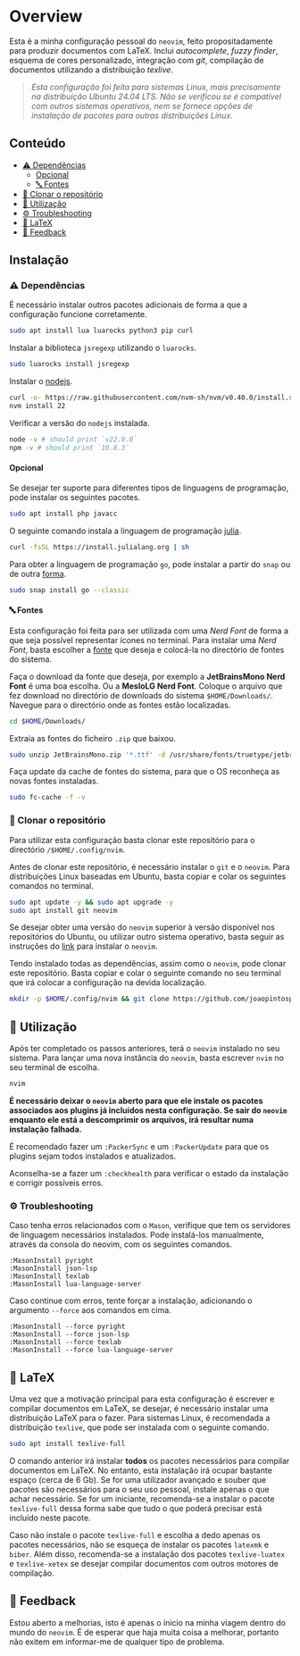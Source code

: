 # Overview

Esta é a minha configuração pessoal do `neovim`, feito propositadamente para produzir documentos com LaTeX.
Inclui *autocomplete*, *fuzzy finder*, esquema de cores personalizado, integração com *git*, compilação de documentos utilizando a distribuição *texlive*.

> *Esta configuração foi feita para sistemas Linux, mais precisamente na distribuição Ubuntu 24.04 LTS. Não se verificou se é compatível com outros sistemas operativos, nem se fornece opções de instalação de pacotes para outras distribuições Linux.*

## Conteúdo 
- [⚠️ Dependências](#️-dependências)
  - [Opcional](#opcional)
  - [🔤 Fontes](#-fontes)
- [📌 Clonar o repositório](#-clonar-o-repositório)
- [🚀 Utilização](#-utilização)
- [⚙️ Troubleshooting](#️-troubleshooting)
- [📝 LaTeX](#-latex)
- [💭 Feedback](#-feedback)

## Instalação

### ⚠️ Dependências

É necessário instalar outros pacotes adicionais de forma a que a configuração funcione corretamente. 

```bash
sudo apt install lua luarocks python3 pip curl
```

Instalar a biblioteca `jsregexp` utilizando o `luarocks`.

```bash
sudo luarocks install jsregexp
```

Instalar o [nodejs](https://nodejs.org/en).

```bash
curl -o- https://raw.githubusercontent.com/nvm-sh/nvm/v0.40.0/install.sh | bash
nvm install 22
```

Verificar a versão do `nodejs` instalada.

```bash
node -v # should print `v22.9.0`
npm -v # should print `10.8.3`
```

#### Opcional

Se desejar ter suporte para diferentes tipos de linguagens de programação, pode instalar os seguintes pacotes.

```bash
sudo apt install php javacc
```
O seguinte comando instala a linguagem de programação [julia](https://julialang.org/downloads/).

```bash
curl -fsSL https://install.julialang.org | sh
```

Para obter a linguagem de programação `go`, pode instalar a partir do `snap` ou de outra [forma](https://go.dev/dl/).

```bash
sudo snap install go --classic
```

#### 🔤 Fontes

Esta configuração foi feita para ser utilizada com uma *Nerd Font* de forma a que seja possível representar ícones no terminal. 
Para instalar uma *Nerd Font*, basta escolher a [fonte](https://www.nerdfonts.com/font-downloads) que deseja e colocá-la no directório de fontes do sistema.

Faça o download da fonte que deseja, por exemplo a **JetBrainsMono Nerd Font** é uma boa escolha. Ou a **MesloLG Nerd Font**. Coloque o arquivo que fez download no directório de downloads do sistema `$HOME/Downloads/`.
Navegue para o directório onde as fontes estão localizadas.

```bash
cd $HOME/Downloads/
```

Extraia as fontes do ficheiro `.zip` que baixou.

```bash
sudo unzip JetBrainsMono.zip '*.ttf' -d /usr/share/fonts/truetype/jetbrainsmono/
```

Faça update da cache de fontes do sistema, para que o OS reconheça as novas fontes instaladas.

```bash
sudo fc-cache -f -v
```

### 📌 Clonar o repositório
Para utilizar esta configuração basta clonar este repositório para o directório `/$HOME/.config/nvim`.

Antes de clonar este repositório, é necessário instalar o `git` e o `neovim`. Para distribuições Linux baseadas em Ubuntu, basta copiar e colar os seguintes comandos no terminal.

```bash
sudo apt update -y && sudo apt upgrade -y
sudo apt install git neovim
```

Se desejar obter uma versão do `neovim` superior à versão disponível nos repositórios do Ubuntu, ou utilizar outro sistema operativo, basta seguir as instruções do [link](https://github.com/`neovim`/`neovim`/blob/master/INSTALL.md) para instalar o `neovim`.

Tendo instalado todas as dependências, assim como o `neovim`, pode clonar este repositório. Basta copiar e colar o seguinte comando no seu terminal que irá colocar a configuração na devida localização.

```bash
mkdir -p $HOME/.config/nvim && git clone https://github.com/joaopintosp/neovim-config $HOME/.config/nvim
```

## 🚀 Utilização

Após ter completado os passos anteriores, terá o `neovim` instalado no seu sistema. Para lançar uma nova instância do `neovim`, basta escrever `nvim` no seu terminal de escolha.

```bash
nvim
```

**É necessário deixar o `neovim` aberto para que ele instale os pacotes associados aos plugins já incluidos nesta configuração. Se sair do `neovim` enquanto ele está a descomprimir os arquivos, irá resultar numa instalação falhada.**

É recomendado fazer um `:PackerSync` e um `:PackerUpdate` para que os plugins sejam todos instalados e atualizados.

Aconselha-se a fazer um `:checkhealth` para verificar o estado da instalação e corrigir possíveis erros.


### ⚙️ Troubleshooting

Caso tenha erros relacionados com o `Mason`, verifique que tem os servidores de linguagem necessários instalados. Pode instalá-los manualmente, através da consola do neovim, com os seguintes comandos.

```nvim
:MasonInstall pyright
:MasonInstall json-lsp
:MasonInstall texlab
:MasonInstall lua-language-server
```

Caso continue com erros, tente forçar a instalação, adicionando o argumento `--force` aos comandos em cima.

```nvim
:MasonInstall --force pyright
:MasonInstall --force json-lsp
:MasonInstall --force texlab
:MasonInstall --force lua-language-server
```

## 📝 LaTeX 

Uma vez que a motivação principal para esta configuração é escrever e compilar documentos em LaTeX, se desejar, é necessário instalar uma distribuição LaTeX para o fazer. 
Para sistemas Linux, é recomendada a distribuição `texlive`, que pode ser instalada com o seguinte comando.
```bash
sudo apt install texlive-full
```

O comando anterior irá instalar **todos** os pacotes necessários para compilar documentos em LaTeX. No entanto, esta instalação irá ocupar bastante espaço (cerca de 6 Gb). Se for uma utilizador avançado e souber que pacotes são necessários para o seu uso pessoal, instale apenas o que achar necessário. Se for um iniciante, recomenda-se a instalar o pacote `texlive-full` dessa forma sabe que tudo o que poderá precisar está incluído neste pacote.

Caso não instale o pacote `texlive-full` e escolha a dedo apenas os pacotes necessários, não se esqueça de instalar os pacotes `latexmk` e `biber`. Além disso, recomenda-se a instalação dos pacotes `texlive-luatex` e `texlive-xetex` se desejar compilar documentos com outros motores de compilação.

## 💭 Feedback

Estou aberto a melhorias, isto é apenas o ínicio na minha viagem dentro do mundo do `neovim`. É de esperar que haja muita coisa a melhorar, portanto não exitem em informar-me de qualquer tipo de problema.
